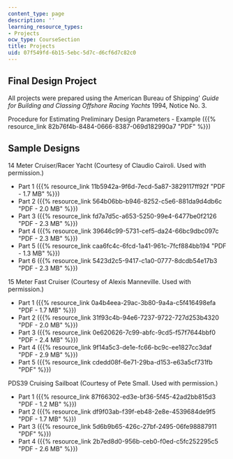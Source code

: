 ```yaml
---
content_type: page
description: ''
learning_resource_types:
- Projects
ocw_type: CourseSection
title: Projects
uid: 07f549fd-6b15-5ebc-5d7c-d6cf6d7c82c0
---
```


Final Design Project
--------------------

All projects were prepared using the American Bureau of Shipping' _Guide for Building and Classing Offshore Racing Yachts_ 1994, Notice No. 3.

Procedure for Estimating Preliminary Design Parameters - Example ({{% resource_link 82b76f4b-8484-0666-8387-069d182990a7 "PDF" %}})

Sample Designs
--------------

14 Meter Cruiser/Racer Yacht (Courtesy of Claudio Cairoli. Used with permission.)

*   Part 1 ({{% resource_link 11b5942a-9f6d-7ecd-5a87-3829117ff92f "PDF - 1.7 MB" %}})
*   Part 2 ({{% resource_link 564b06bb-b946-8252-c5e6-881da9d4db6c "PDF - 2.0 MB" %}})
*   Part 3 ({{% resource_link fd7a7d5c-a653-5250-99e4-6477be0f2126 "PDF - 2.3 MB" %}})
*   Part 4 ({{% resource_link 39646c99-5731-cef5-da24-66bc9dbc097c "PDF - 2.3 MB" %}})
*   Part 5 ({{% resource_link caa6fc4c-6fcd-1a41-961c-7fcf884bb194 "PDF - 1.3 MB" %}})
*   Part 6 ({{% resource_link 5423d2c5-9417-c1a0-0777-8dcdb54e17b3 "PDF - 2.3 MB" %}})

15 Meter Fast Cruiser (Courtesy of Alexis Manneville. Used with permission.)

*   Part 1 ({{% resource_link 0a4b4eea-29ac-3b80-9a4a-c5f416498efa "PDF - 1.7 MB" %}})
*   Part 2 ({{% resource_link 31f93c4b-94e6-7237-9722-727d253b4320 "PDF - 2.0 MB" %}})
*   Part 3 ({{% resource_link 0e620626-7c99-abfc-9cd5-f57f7644bbf0 "PDF - 2.4 MB" %}})
*   Part 4 ({{% resource_link 9f14a5c3-de1e-fc66-bc9c-ee1827cc3daf "PDF - 2.9 MB" %}})
*   Part 5 ({{% resource_link cdedd08f-6e71-29ba-d153-e63a5cf731fb "PDF" %}})

PDS39 Cruising Sailboat (Courtesy of Pete Small. Used with permission.)

*   Part 1 ({{% resource_link 87f66302-ed3e-bf36-5f45-42ad2bb815d3 "PDF - 1.2 MB" %}})
*   Part 2 ({{% resource_link df9f03ab-f39f-eb48-2e8e-4539684de9f5 "PDF - 1.7 MB" %}})
*   Part 3 ({{% resource_link 5d6b9b65-426c-27bf-2495-06fe98887911 "PDF" %}})
*   Part 4 ({{% resource_link 2b7ed8d0-956b-ceb0-f0ed-c5fc252295c5 "PDF - 2.6 MB" %}})